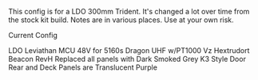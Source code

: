 This config is for a LDO 300mm Trident. It's changed a lot over time from the stock kit build. Notes are in various places. Use at your own risk.

Current Config

LDO Leviathan MCU
48V for 5160s
Dragon UHF w/PT1000
Vz Hextrudort
Beacon RevH
Replaced all panels with Dark Smoked Grey
K3 Style Door
Rear and Deck Panels are Translucent Purple
